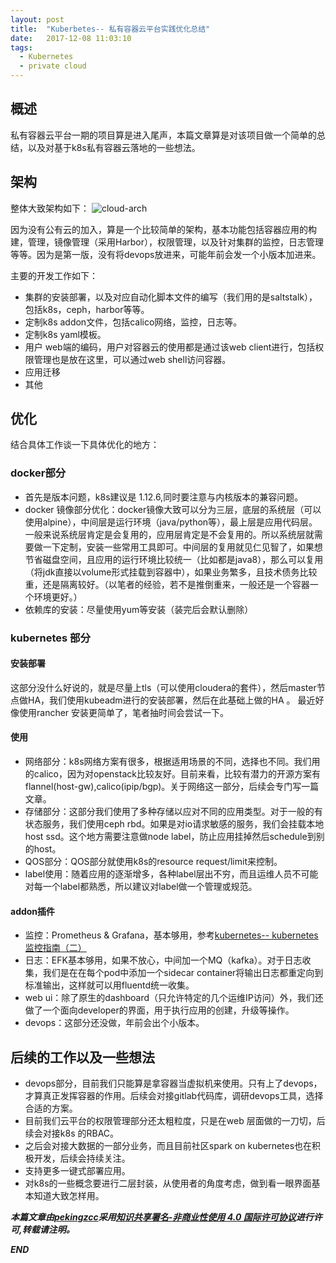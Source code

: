 ```yaml
---
layout: post
title:  "Kuberbetes-- 私有容器云平台实践优化总结"
date:   2017-12-08 11:03:10
tags: 
  - Kubernetes
  - private cloud
---
```



## 概述

私有容器云平台一期的项目算是进入尾声，本篇文章算是对该项目做一个简单的总结，以及对基于k8s私有容器云落地的一些想法。


## 架构

整体大致架构如下：
![cloud-arch](https://raw.githubusercontent.com/zhangchenchen/zhangchenchen.github.io/hexo/images/k8s-arch.jpg)

因为没有公有云的加入，算是一个比较简单的架构，基本功能包括容器应用的构建，管理，镜像管理（采用Harbor），权限管理，以及针对集群的监控，日志管理等等。因为是第一版，没有将devops放进来，可能年前会发一个小版本加进来。

主要的开发工作如下：
- 集群的安装部署，以及对应自动化脚本文件的编写（我们用的是saltstalk），包括k8s，ceph，harbor等等。
- 定制k8s addon文件，包括calico网络，监控，日志等。
- 定制k8s yaml模板。
- 用户 web端的编码，用户对容器云的使用都是通过该web client进行，包括权限管理也是放在这里，可以通过web shell访问容器。
- 应用迁移
- 其他

## 优化

结合具体工作谈一下具体优化的地方：

### docker部分

- 首先是版本问题，k8s建议是 1.12.6,同时要注意与内核版本的兼容问题。
- docker 镜像部分优化：docker镜像大致可以分为三层，底层的系统层（可以使用alpine），中间层是运行环境（java/python等），最上层是应用代码层。一般来说系统层肯定是会复用的，应用层肯定是不会复用的。所以系统层就需要做一下定制，安装一些常用工具即可。中间层的复用就见仁见智了，如果想节省磁盘空间，且应用的运行环境比较统一（比如都是java8），那么可以复用（将jdk直接以volume形式挂载到容器中），如果业务繁多，且技术债务比较重，还是隔离较好。（以笔者的经验，若不是推倒重来，一般还是一个容器一个环境更好。）
- 依赖库的安装：尽量使用yum等安装（装完后会默认删除）

### kubernetes 部分

#### 安装部署

这部分没什么好说的，就是尽量上tls（可以使用cloudera的套件），然后master节点做HA，我们使用kubeadm进行的安装部署，然后在此基础上做的HA 。
最近好像使用rancher 安装更简单了，笔者抽时间会尝试一下。

#### 使用

- 网络部分：k8s网络方案有很多，根据适用场景的不同，选择也不同。我们用的calico，因为对openstack比较友好。目前来看，比较有潜力的开源方案有flannel(host-gw),calico(ipip/bgp)。关于网络这一部分，后续会专门写一篇文章。
- 存储部分：这部分我们使用了多种存储以应对不同的应用类型。对于一般的有状态服务，我们使用ceph rbd。如果是对io请求敏感的服务，我们会挂载本地host ssd。这个地方需要注意做node label，防止应用挂掉然后schedule到别的host。
- QOS部分：QOS部分就使用k8s的resource request/limit来控制。
- label使用：随着应用的逐渐增多，各种label层出不穷，而且运维人员不可能对每一个label都熟悉，所以建议对label做一个管理或规范。

#### addon插件

- 监控：Prometheus & Grafana，基本够用，参考[kubernetes-- kubernetes 监控指南（二）](https://zhangchenchen.github.io/2017/11/09/kubernetes-monitoring-guide-2/)
- 日志：EFK基本够用，如果不放心，中间加一个MQ（kafka）。对于日志收集，我们是在在每个pod中添加一个sidecar container将输出日志都重定向到标准输出，这样就可以用fluentd统一收集。
- web ui：除了原生的dashboard（只允许特定的几个运维IP访问）外，我们还做了一个面向developer的界面，用于执行应用的创建，升级等操作。
- devops：这部分还没做，年前会出个小版本。

## 后续的工作以及一些想法

- devops部分，目前我们只能算是拿容器当虚拟机来使用。只有上了devops，才算真正发挥容器的作用。后续会对接gitlab代码库，调研devops工具，选择合适的方案。
- 目前我们云平台的权限管理部分还太粗粒度，只是在web 层面做的一刀切，后续会对接k8s 的RBAC。
- 之后会对接大数据的一部分业务，而且目前社区spark on kubernetes也在积极开发，后续会持续关注。
- 支持更多一键式部署应用。
- 对k8s的一些概念要进行二层封装，从使用者的角度考虑，做到看一眼界面基本知道大致怎样用。


***本篇文章由[pekingzcc](https://zhangchenchen.github.io/)采用[知识共享署名-非商业性使用 4.0 国际许可协议](https://creativecommons.org/licenses/by-nc-sa/4.0/)进行许可,转载请注明。***


 ***END***